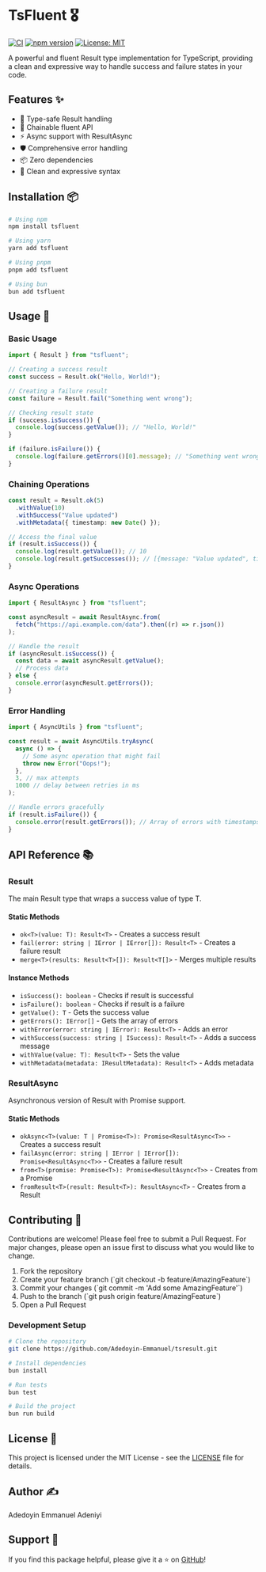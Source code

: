 # TsFluent 🎖️

[![CI](https://github.com/Adedoyin-Emmanuel/tsfluent/actions/workflows/ci.yml/badge.svg)](https://github.com/Adedoyin-Emmanuel/tsfluent/actions/workflows/ci.yml)
[![npm version](https://badge.fury.io/js/tsfluent.svg)](https://badge.fury.io/js/tsfluent)
[![License: MIT](https://img.shields.io/badge/License-MIT-yellow.svg)](https://opensource.org/licenses/MIT)

A powerful and fluent Result type implementation for TypeScript, providing a clean and expressive way to handle success and failure states in your code.

## Features ✨

- 🎯 Type-safe Result handling
- 🔄 Chainable fluent API
- ⚡ Async support with ResultAsync
- 🛡️ Comprehensive error handling
- 📦 Zero dependencies
- 🎨 Clean and expressive syntax

## Installation 📦

```bash
# Using npm
npm install tsfluent

# Using yarn
yarn add tsfluent

# Using pnpm
pnpm add tsfluent

# Using bun
bun add tsfluent
```

## Usage 🚀

### Basic Usage

```typescript
import { Result } from "tsfluent";

// Creating a success result
const success = Result.ok("Hello, World!");

// Creating a failure result
const failure = Result.fail("Something went wrong");

// Checking result state
if (success.isSuccess()) {
  console.log(success.getValue()); // "Hello, World!"
}

if (failure.isFailure()) {
  console.log(failure.getErrors()[0].message); // "Something went wrong"
}
```

### Chaining Operations

```typescript
const result = Result.ok(5)
  .withValue(10)
  .withSuccess("Value updated")
  .withMetadata({ timestamp: new Date() });

// Access the final value
if (result.isSuccess()) {
  console.log(result.getValue()); // 10
  console.log(result.getSuccesses()); // [{message: "Value updated", timestamp: Date}]
}
```

### Async Operations

```typescript
import { ResultAsync } from "tsfluent";

const asyncResult = await ResultAsync.from(
  fetch("https://api.example.com/data").then((r) => r.json())
);

// Handle the result
if (asyncResult.isSuccess()) {
  const data = await asyncResult.getValue();
  // Process data
} else {
  console.error(asyncResult.getErrors());
}
```

### Error Handling

```typescript
import { AsyncUtils } from "tsfluent";

const result = await AsyncUtils.tryAsync(
  async () => {
    // Some async operation that might fail
    throw new Error("Oops!");
  },
  3, // max attempts
  1000 // delay between retries in ms
);

// Handle errors gracefully
if (result.isFailure()) {
  console.error(result.getErrors()); // Array of errors with timestamps
}
```

## API Reference 📚

### Result<T>

The main Result type that wraps a success value of type T.

#### Static Methods

- `ok<T>(value: T): Result<T>` - Creates a success result
- `fail(error: string | IError | IError[]): Result<T>` - Creates a failure result
- `merge<T>(results: Result<T>[]): Result<T[]>` - Merges multiple results

#### Instance Methods

- `isSuccess(): boolean` - Checks if result is successful
- `isFailure(): boolean` - Checks if result is a failure
- `getValue(): T` - Gets the success value
- `getErrors(): IError[]` - Gets the array of errors
- `withError(error: string | IError): Result<T>` - Adds an error
- `withSuccess(success: string | ISuccess): Result<T>` - Adds a success message
- `withValue(value: T): Result<T>` - Sets the value
- `withMetadata(metadata: IResultMetadata): Result<T>` - Adds metadata

### ResultAsync<T>

Asynchronous version of Result with Promise support.

#### Static Methods

- `okAsync<T>(value: T | Promise<T>): Promise<ResultAsync<T>>` - Creates a success result
- `failAsync(error: string | IError | IError[]): Promise<ResultAsync<T>>` - Creates a failure result
- `from<T>(promise: Promise<T>): Promise<ResultAsync<T>>` - Creates from a Promise
- `fromResult<T>(result: Result<T>): ResultAsync<T>` - Creates from a Result

## Contributing 🤝

Contributions are welcome! Please feel free to submit a Pull Request. For major changes, please open an issue first to discuss what you would like to change.

1. Fork the repository
2. Create your feature branch (\`git checkout -b feature/AmazingFeature\`)
3. Commit your changes (\`git commit -m 'Add some AmazingFeature'\`)
4. Push to the branch (\`git push origin feature/AmazingFeature\`)
5. Open a Pull Request

### Development Setup

```bash
# Clone the repository
git clone https://github.com/Adedoyin-Emmanuel/tsresult.git

# Install dependencies
bun install

# Run tests
bun test

# Build the project
bun run build
```

## License 📄

This project is licensed under the MIT License - see the [LICENSE](LICENSE) file for details.

## Author ✍️

Adedoyin Emmanuel Adeniyi

## Support 💪

If you find this package helpful, please give it a ⭐️ on [GitHub](https://github.com/Adedoyin-Emmanuel/tsresult)!
